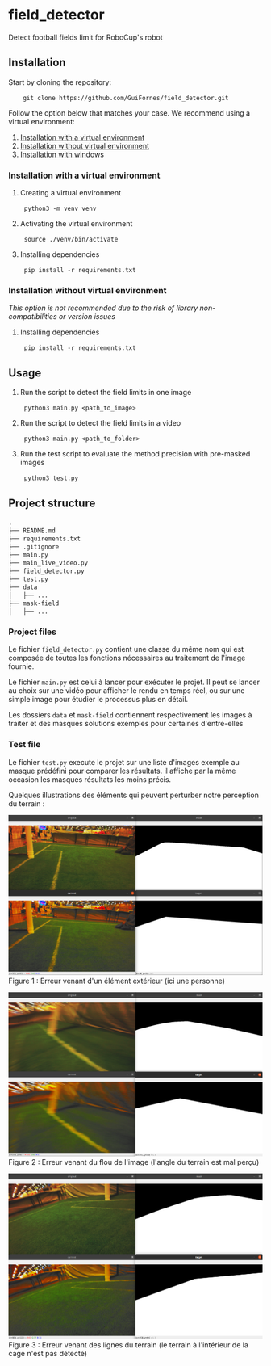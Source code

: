 # field_detector
Detect football fields limit for RoboCup's robot

## Installation

Start by cloning the repository:
    
        git clone https://github.com/GuiFornes/field_detector.git 

Follow the option below that matches your case. We recommend using a virtual environment:

1. [Installation with a virtual environment](#virtual)
2. [Installation without virtual environment](#nonvirtual)
3. [Installation with windows](#windows)


### <a name="virtual"></a> Installation with a virtual environment

1. Creating a virtual environment

        python3 -m venv venv 

2. Activating the virtual environment

        source ./venv/bin/activate

3. Installing dependencies

        pip install -r requirements.txt

### <a name="nonvirtual"></a> Installation without virtual environment 
_This option is not recommended due to the risk of library non-compatibilities or version issues_

1. Installing dependencies

        pip install -r requirements.txt



##  <a name="usage"></a> Usage

1. Run the script to detect the field limits in one image

        python3 main.py <path_to_image>

2. Run the script to detect the field limits in a video

        python3 main.py <path_to_folder>

3. Run the test script to evaluate the method precision with pre-masked images

        python3 test.py 

## Project structure

    .
    ├── README.md
    ├── requirements.txt
    ├── .gitignore
    ├── main.py
    ├── main_live_video.py
    ├── field_detector.py
    ├── test.py
    ├── data
    │   ├── ...
    ├── mask-field
    │   ├── ...

### Project files
Le fichier `field_detector.py` contient une classe du même nom qui est composée de toutes les fonctions nécessaires au traitement de l'image fournie.

Le fichier `main.py` est celui à lancer pour exécuter le projet. Il peut se lancer au choix sur une vidéo pour afficher le rendu en temps réel, ou sur une simple image pour étudier le processus plus en détail.

Les dossiers `data` et `mask-field` contiennent respectivement les images à traiter et des masques solutions exemples pour certaines d'entre-elles

### Test file

Le fichier `test.py` execute le projet sur une liste d'images exemple au masque prédéfini pour comparer les résultats.
il affiche par la même occasion les masques résultats les moins précis.

Quelques illustrations des éléments qui peuvent perturber notre perception du terrain :

![Alt text](./images/erreur1.png?raw=true "Title")
Figure 1 : Erreur venant d'un élément extérieur (ici une personne)

![Alt text](./images/erreur_flou.png?raw=true "Title")
Figure 2 : Erreur venant du flou de l'image (l'angle du terrain est mal perçu)

![Alt text](./images/erreur_ligne.png?raw=true "Title")
Figure 3 : Erreur venant des lignes du terrain (le terrain à l'intérieur de la cage n'est pas détecté)
